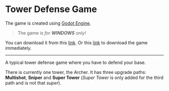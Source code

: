 # Tower Defense Game
The game is created using [Godot Engine](https://godotengine.org).

>The game is *for **WINDOWS** only!*

You can download it from this [link](https://github.com/WaterCucumber/Tower-Defense-Game/releases/tag/v0.0.1-alpha). Or this [link](https://github.com/WaterCucumber/Tower-Defense-Game/releases/download/v0.0.1-alpha/Tower_Defense_Game.rar) to download the game immediately.

---

A typical tower defense game where you have to defend your base. 

There is currently one tower, the Archer. It has three upgrade paths: **Multishot**, **Sniper** and **Super Tower** (*Super Tower* is only added for the third path and is not that *super*).
